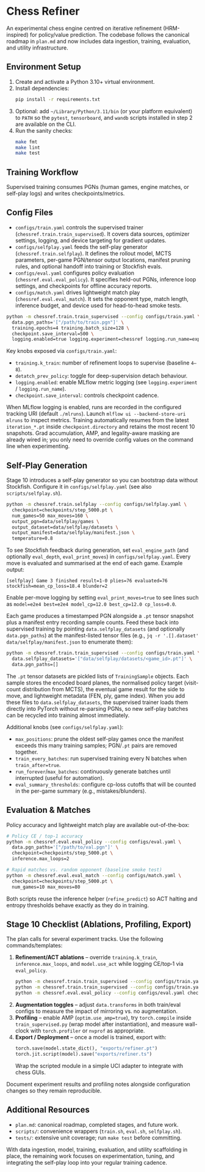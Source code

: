 # Chess Refiner

An experimental chess engine centred on iterative refinement (HRM-inspired) for policy/value prediction. The codebase follows the canonical roadmap in `plan.md` and now includes data ingestion, training, evaluation, and utility infrastructure.

## Environment Setup

1. Create and activate a Python 3.10+ virtual environment.
2. Install dependencies:
   ```bash
   pip install -r requirements.txt
   ```
3. Optional: add `~/Library/Python/3.11/bin` (or your platform equivalent) to `PATH` so the `pytest`, `tensorboard`, and `wandb` scripts installed in step 2 are available on the CLI.
4. Run the sanity checks:
   ```bash
   make fmt
   make lint
   make test
   ```

## Training Workflow

Supervised training consumes PGNs (human games, engine matches, or self-play logs) and writes checkpoints/metrics.

## Config Files

- `configs/train.yaml` controls the supervised trainer (`chessref.train.train_supervised`). It covers data sources, optimizer settings, logging, and device targeting for gradient updates.
- `configs/selfplay.yaml` feeds the self-play generator (`chessref.train.selfplay`). It defines the rollout model, MCTS parameters, per-game PGN/tensor output locations, manifest pruning rules, and optional handoff into training or Stockfish evals.
- `configs/eval.yaml` configures policy evaluation (`chessref.eval.eval_policy`). It specifies held-out PGNs, inference loop settings, and checkpoints for offline accuracy reports.
- `configs/match.yaml` drives lightweight match play (`chessref.eval.eval_match`). It sets the opponent type, match length, inference budget, and device used for head-to-head smoke tests.

```bash
python -m chessref.train.train_supervised --config configs/train.yaml \
  data.pgn_paths='["/path/to/train.pgn"]' \
  training.epochs=4 training.batch_size=128 \
  checkpoint.save_interval=500 \
  logging.enabled=true logging.experiment=chessref logging.run_name=exp1
```

Key knobs exposed via `configs/train.yaml`:
- `training.k_train`: number of refinement loops to supervise (baseline `4–8`).
- `detatch_prev_policy`: toggle for deep-supervision detach behaviour.
- `logging.enabled`: enable MLflow metric logging (see `logging.experiment` / `logging.run_name`).
- `checkpoint.save_interval`: controls checkpoint cadence.

When MLflow logging is enabled, runs are recorded in the configured tracking URI (default `./mlruns`). Launch `mlflow ui --backend-store-uri mlruns` to inspect metrics.
Training automatically resumes from the latest `iteration_*.pt` inside `checkpoint.directory` and retains the most recent 10 snapshots.
Grad accumulation, AMP, and legality-aware masking are already wired in; you only need to override config values on the command line when experimenting.

## Self-Play Generation

Stage 10 introduces a self-play generator so you can bootstrap data without Stockfish. Configure it in `configs/selfplay.yaml` (see also `scripts/selfplay.sh`).

```bash
python -m chessref.train.selfplay --config configs/selfplay.yaml \
  checkpoint=checkpoints/step_5000.pt \
  num_games=50 max_moves=160 \
  output_pgn=data/selfplay/games \
  output_dataset=data/selfplay/datasets \
  output_manifest=data/selfplay/manifest.json \
  temperature=0.8
```

To see Stockfish feedback during generation, set `eval_engine_path` (and optionally `eval_depth`, `eval_print_moves`) in `configs/selfplay.yaml`. Every move is evaluated and summarised at the end of each game. Example output:

```
[selfplay] Game 3 finished result=1-0 plies=76 evaluated=76 stockfish=mean_cp_loss=18.4 blunder=2
```

Enable per-move logging by setting `eval_print_moves=true` to see lines such as `model=e2e4 best=e2e4 model_cp=12.0 best_cp=12.0 cp_loss=0.0`.

Each game produces a timestamped PGN alongside a `.pt` tensor snapshot plus a manifest entry recording sample counts. Feed these back into supervised training by pointing `data.selfplay_datasets` (and optionally `data.pgn_paths`) at the manifest-listed tensor files (e.g., `jq -r '.[].dataset' data/selfplay/manifest.json` to enumerate them):

```bash
python -m chessref.train.train_supervised --config configs/train.yaml \
  data.selfplay_datasets='["data/selfplay/datasets/<game_id>.pt"]' \
  data.pgn_paths=[]
```

The `.pt` tensor datasets are pickled lists of `TrainingSample` objects. Each sample stores the encoded board planes, the normalised policy target (visit-count distribution from MCTS), the eventual game result for the side to move, and lightweight metadata (FEN, ply, game index). When you add these files to `data.selfplay_datasets`, the supervised trainer loads them directly into PyTorch without re-parsing PGNs, so new self-play batches can be recycled into training almost immediately.

Additional knobs (see `configs/selfplay.yaml`):
- `max_positions`: prune the oldest self-play games once the manifest exceeds this many training samples; PGN/`.pt` pairs are removed together.
- `train_every_batches`: run supervised training every N batches when `train_after=true`.
- `run_forever`/`max_batches`: continuously generate batches until interrupted (useful for automation).
- `eval_summary_thresholds`: configure cp-loss cutoffs that will be counted in the per-game summary (e.g., mistakes/blunders).

## Evaluation & Matches

Policy accuracy and lightweight match play are available out-of-the-box:

```bash
# Policy CE / top-1 accuracy
python -m chessref.eval.eval_policy --config configs/eval.yaml \
  data.pgn_paths='["/path/to/val.pgn"]' \
  checkpoint=checkpoints/step_5000.pt \
  inference.max_loops=2

# Rapid matches vs. random opponent (baseline smoke test)
python -m chessref.eval.eval_match --config configs/match.yaml \
  checkpoint=checkpoints/step_5000.pt \
  num_games=10 max_moves=80
```

Both scripts reuse the inference helper (`refine_predict`) so ACT halting and entropy thresholds behave exactly as they do in training.

## Stage 10 Checklist (Ablations, Profiling, Export)

The plan calls for several experiment tracks. Use the following commands/templates:

1. **Refinement/ACT ablations** – override `training.k_train`, `inference.max_loops`, and `model.use_act` while logging CE/top‑1 via `eval_policy`.
   ```bash
   python -m chessref.train.train_supervised --config configs/train.yaml training.k_train=1
   python -m chessref.train.train_supervised --config configs/train.yaml training.k_train=8
   python -m chessref.eval.eval_policy --config configs/eval.yaml checkpoint=... inference.use_act=true
   ```
2. **Augmentation toggles** – adjust `data.transforms` in both train/eval configs to measure the impact of mirroring vs. no augmentation.
3. **Profiling** – enable AMP (`optim.use_amp=true`), try `torch.compile` inside `train_supervised.py` (wrap model after instantiation), and measure wall-clock with `torch.profiler` or `nvprof` as appropriate.
4. **Export / Deployment** – once a model is trained, export with:
   ```python
   torch.save(model.state_dict(), "exports/refiner.pt")
   torch.jit.script(model).save("exports/refiner.ts")
   ```
   Wrap the scripted module in a simple UCI adapter to integrate with chess GUIs.

Document experiment results and profiling notes alongside configuration changes so they remain reproducible.

## Additional Resources

- `plan.md`: canonical roadmap, completed stages, and future work.
- `scripts/`: convenience wrappers (`train.sh`, `eval.sh`, `selfplay.sh`).
- `tests/`: extensive unit coverage; run `make test` before committing.

With data ingestion, model, training, evaluation, and utility scaffolding in place, the remaining work focuses on experimentation, tuning, and integrating the self-play loop into your regular training cadence.
